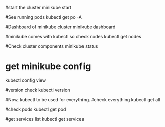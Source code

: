 #start the cluster
minikube start

#See running pods
kubectl get po -A

#Dashboard of minikube cluster
minikube dashboard

#minikube comes with kubectl so check nodes
kubectl get nodes

#Check cluster components
minikube status

# get minikube config

kubectl config view

#version check
kubectl version

#Now, kubectl to be used for everything.
#check everything
kubectl get all

#check pods
kubectl get pod

#get services list
kubectl get services
